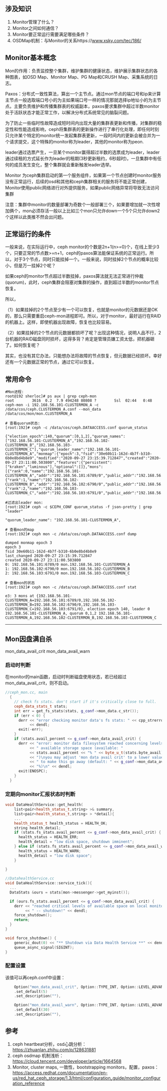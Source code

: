 ## 涉及知识

1. Monitor管理了什么？
2. Monitor之间如何通信？
3. Monitor要正常运行需要满足哪些条件？
4. OSDMap机制：与Monitor的关系https://www.xsky.com/tec/186/



## Monitor基本概念

Mon的作用：负责监控整个集群，维护集群的健康状态，维护展示集群状态的各种图表，如OSD Map、Monitor Map、PG Map和CRUSH Map、采集系统的日志。

Paxos：分布式一致性算法，算出一个主节点。通过mon节点的端口号和ip来计算主节点一般选取端口号小的为主如果端口号一样的情况那就选择ip地址小的为主节点。主要负责维护和传播集群表的权威副本，paxos要求集群中超过半数monitor处于活跃状态才能正常工作，以解决分布式系统常见的脑裂问题。

为了防止一些临时性故障造成短时间内出现大量的集群表更新和传播，对集群的稳定性和性能造成影响，ceph将集群表的更新操作进行了串行化处理，即任何时刻只允许某个特定的monitor统一发起集群表更新，一段时间内的更新会被合并为一个请求提交，这个特殊的monitor称为leader，其他的monitor称为peon.

leader通过选票产生，一旦某个monitor赢得超过半数的选票成为leader，leader通过续租的方式延长作为leader的租期(3秒更新租约，6秒超时)，一旦集群中有任何的成员发生变化，整个集群就会重新触发leader选举。

Monitor 为ceph集群启动的第一个服务组件，如果第一个节点创建时monitor服务没有正常运行，后续的osd和其他和ceph集群相关的服务将不能正常创建，Monitor使用public网络进行对外提供服务，如果public网络异常将导致无法访问集群

注意：集群中monitor的数量部署为奇数个一般部署三个，如果要增加就一次性增加俩个，mon必须存活一般以上比如三个mon只允许down一个5个只允许down2个这样以此类推不然会出问题。

## 正常运行的条件

一般来说，在实际运行中，ceph monitor的个数是2n+1(n>=0)个，在线上至少3个，只要正常的节点数>=n+1，ceph的paxos算法能保证系统的正常运行。所以，对于3个节点，同时只能挂掉一个。一般来说，同时挂掉2个节点的概率比较小，但是万一挂掉2个呢？

如果ceph的monitor节点超过半数挂掉，paxos算法就无法正常进行仲裁(quorum)，此时，ceph集群会阻塞对集群的操作，直到超过半数的monitor节点恢复。

所以，

（1）如果挂掉的2个节点至少有一个可以恢复，也就是monitor的元数据还是OK的，那么只需要重启ceph-mon进程即可。所以，对于monitor，最好运行在RAID的机器上。这样，即使机器出现故障，恢复也比较容易。

（2）如果挂掉的2个节点的元数据都损坏了呢？出现这种情况，说明人品不行，2台机器的RAID磁盘同时损坏，这得多背？肯定是管理员嫌工资太低，把机器砸了。如何恢复呢？

其实，也没有其它办法，只能想办法将故障的节点恢复，但元数据已经损坏。幸好还有一个元数据正常的节点，通过它可以恢复。



## 常用命令

```shell
#Mon进程:
root@192 sherloc]# ps aux | grep ceph-mon
root        3616  0.2  7.9 494248 80808 ?        Ssl  02:44   0:48 ceph-mon -i 192.168.56.101-CLUSTERMON_A -c /data/cos/ceph.CLUSTERMON_A.conf --mon_data /data/cos/mon/mon.CLUSTERMON_A

# 查看quorum状态:
[root:192]# ceph -c /data/cos/ceph.DATAACCESS.conf quorum_status

{"election_epoch":140,"quorum":[0,1,2],"quorum_names":["192.168.56.101-CLUSTERMON_A","192.168.56.102-CLUSTERMON_B","192.168.56.103-CLUSTERMON_C"],"quorum_leader_name":"192.168.56.101-CLUSTERMON_A","monmap":{"epoch":3,"fsid":"30e60b11-162d-4b7f-b310-6b0e8bd4b8e9","modified":"2020-09-27 23:15:39.712847","created":"2020-09-27 23:11:00.503800","features":{"persistent":["kraken","luminous"],"optional":[]},"mons":[{"rank":0,"name":"192.168.56.101-CLUSTERMON_A","addr":"192.168.56.101:6789/0","public_addr":"192.168.56.101:6789/0"},{"rank":1,"name":"192.168.56.102-CLUSTERMON_B","addr":"192.168.56.102:6790/0","public_addr":"192.168.56.102:6790/0"},{"rank":2,"name":"192.168.56.103-CLUSTERMON_C","addr":"192.168.56.103:6791/0","public_addr":"192.168.56.103:6791/0"}]}}

#过滤出leader mon:
[root:192]# ceph -c $CEPH_CONF quorum_status -f json-pretty | grep "leader"

"quorum_leader_name": "192.168.56.101-CLUSTERMON_A",

# 查看mon的map 
[root:192]# ceph mon -c /data/cos/ceph.DATAACCESS.conf dump

dumped monmap epoch 3
epoch 3
fsid 30e60b11-162d-4b7f-b310-6b0e8bd4b8e9
last_changed 2020-09-27 23:15:39.712847
created 2020-09-27 23:11:00.503800
0: 192.168.56.101:6789/0 mon.192.168.56.101-CLUSTERMON_A
1: 192.168.56.102:6790/0 mon.192.168.56.102-CLUSTERMON_B
2: 192.168.56.103:6791/0 mon.192.168.56.103-CLUSTERMON_C

# 查看mon的状态 
[root:192]# ceph mon -c /data/cos/ceph.DATAACCESS.conf stat

e3: 3 mons at {192.168.56.101-CLUSTERMON_A=192.168.56.101:6789/0,192.168.56.102-CLUSTERMON_B=192.168.56.102:6790/0,192.168.56.103-CLUSTERMON_C=192.168.56.103:6791/0}, election epoch 140, leader 0 192.168.56.101-CLUSTERMON_A, quorum 0,1,2 192.168.56.101-CLUSTERMON_A,192.168.56.102-CLUSTERMON_B,192.168.56.103-CLUSTERMON_C
```

---

## Mon因盘满自杀

mon_data_avail_crit
mon_data_avail_warn

### 启动时判断

在monitor的main函数，启动时判断磁盘使用状态，若已经超过mon_data_avail_crit，则不启动。

```c++
//ceph_mon.cc, main
  {
    // check fs stats. don't start if it's critically close to full.
    ceph_data_stats_t stats;
    int err = get_fs_stats(stats, g_conf->mon_data.c_str());
    if (err < 0) {
      derr << "error checking monitor data's fs stats: " << cpp_strerror(err)
           << dendl;
      exit(-err);
    }
    if (stats.avail_percent <= g_conf->mon_data_avail_crit) {
      derr << "error: monitor data filesystem reached concerning levels of"
           << " available storage space (available: "
           << stats.avail_percent << "% " << byte_u_t(stats.byte_avail)
           << ")\nyou may adjust 'mon data avail crit' to a lower value"
           << " to make this go away (default: " << g_conf->mon_data_avail_crit
           << "%)\n" << dendl;
      exit(ENOSPC);
    }
  }
```

### 定期向monitor汇报状态时判断

```c++
void DataHealthService::get_health(
    list<pair<health_status_t,string> >& summary,
    list<pair<health_status_t,string> > *detail){
  	...
    health_status_t health_status = HEALTH_OK;
    string health_detail;
    if (stats.fs_stats.avail_percent <= g_conf->mon_data_avail_crit) {
      health_status = HEALTH_ERR;
      health_detail = "low disk space, shutdown imminent";
    } else if (stats.fs_stats.avail_percent <= g_conf->mon_data_avail_warn) {
      health_status = HEALTH_WARN;
      health_detail = "low disk space";
    }
  
}
```





```c++
//DatahealthService.cc
void DataHealthService::service_tick(){
  ...
  DataStats &ours = stats[mon->messenger->get_myinst()];

  if (ours.fs_stats.avail_percent <= g_conf->mon_data_avail_crit) {
    derr << "reached critical levels of available space on local monitor storage"
         << " -- shutdown!" << dendl;
    force_shutdown();
    return;
  }
}

void force_shutdown() {
    generic_dout(0) << "** Shutdown via Data Health Service **" << dendl;
    queue_async_signal(SIGINT);
}
```



### 配置设置

该值可以再ceph.conf中设置：

```c++
    Option("mon_data_avail_crit", Option::TYPE_INT, Option::LEVEL_ADVANCED)
    .set_default(5)
    .set_description(""),

    Option("mon_data_avail_warn", Option::TYPE_INT, Option::LEVEL_ADVANCED)
    .set_default(30)
    .set_description(""),
```



## 参考

1. ceph heartbeat分析，osd心跳分析： https://zhuanlan.zhihu.com/p/128631881
2. ceph osdmap 机制浅析：https://cloud.tencent.com/developer/article/1664568
3. Monitor, cluster maps, 一致性，bootstrapping monitors，配置，paxos：https://access.redhat.com/documentation/en-us/red_hat_ceph_storage/1.3/html/configuration_guide/monitor_configuration_reference



